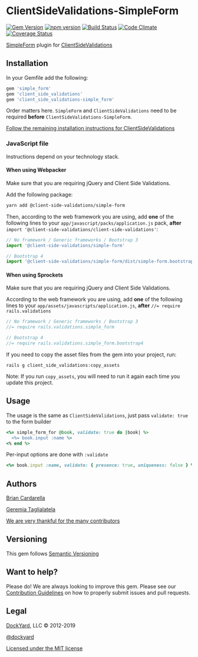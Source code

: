 # ClientSideValidations-SimpleForm #

[![Gem Version](https://badge.fury.io/rb/client_side_validations-simple_form.svg)](https://badge.fury.io/rb/client_side_validations-simple_form)
[![npm version](https://badge.fury.io/js/%40client-side-validations%2Fsimple-form.svg)](https://badge.fury.io/js/%40client-side-validations%2Fsimple-form)
[![Build Status](https://secure.travis-ci.org/DavyJonesLocker/client_side_validations-simple_form.svg?branch=master)](https://travis-ci.org/DavyJonesLocker/client_side_validations-simple_form)
[![Code Climate](https://codeclimate.com/github/DavyJonesLocker/client_side_validations-simple_form/badges/gpa.svg)](https://codeclimate.com/github/DavyJonesLocker/client_side_validations-simple_form)
[![Coverage Status](https://coveralls.io/repos/github/DavyJonesLocker/client_side_validations-simple_form/badge.svg?branch=master)](https://coveralls.io/github/DavyJonesLocker/client_side_validations-simple_form?branch=master)

[SimpleForm](https://github.com/plataformatec/simple_form) plugin for [ClientSideValidations](https://github.com/DavyJonesLocker/client_side_validations)

## Installation ##

In your Gemfile add the following:

```ruby
gem 'simple_form'
gem 'client_side_validations'
gem 'client_side_validations-simple_form'
```

Order matters here. `SimpleForm` and `ClientSideValidations` need to be
required **before** `ClientSideValidations-SimpleForm`.

[Follow the remaining installation instructions for ClientSideValidations](https://github.com/DavyJonesLocker/client_side_validations/blob/master/README.md)

### JavaScript file ###

Instructions depend on your technology stack.

####  When using Webpacker ####

Make sure that you are requiring jQuery and Client Side Validations.

Add the following package:

```sh
yarn add @client-side-validations/simple-form
```

Then, according to the web framework you are using, add **one** of the following
lines to your `app/javascript/packs/application.js` pack, **after**
`import '@client-side-validations/client-side-validations'`:

```js
// No framework / Generic frameworks / Bootstrap 3
import '@client-side-validations/simple-form'

// Bootstrap 4
import '@client-side-validations/simple-form/dist/simple-form.bootstrap4'
```

####  When using Sprockets ####

Make sure that you are requiring jQuery and Client Side Validations.

According to the web framework you are using, add **one** of the following
lines to your `app/assets/javascripts/application.js`, **after**
`//= require rails.validations`

```js
// No framework / Generic frameworks / Bootstrap 3
//= require rails.validations.simple_form

// Bootstrap 4
//= require rails.validations.simple_form.bootstrap4
```

If you need to copy the asset files from the gem into your project, run:

```
rails g client_side_validations:copy_assets
```

Note: If you run `copy_assets`, you will need to run it again each time you update this project.

## Usage ##

The usage is the same as `ClientSideValidations`, just pass `validate: true` to the form builder

```ruby
<%= simple_form_for @book, validate: true do |book| %>
  <%= book.input :name %>
<% end %>
```

Per-input options are done with `:validate`

```ruby
<%= book.input :name, validate: { presence: true, uniqueness: false } %>
```

## Authors ##

[Brian Cardarella](https://twitter.com/bcardarella)

[Geremia Taglialatela](https://twitter.com/gtagliala)

[We are very thankful for the many contributors](https://github.com/DavyJonesLocker/client_side_validations-simple_form/graphs/contributors)

## Versioning ##

This gem follows [Semantic Versioning](https://semver.org)

## Want to help? ##

Please do! We are always looking to improve this gem. Please see our
[Contribution Guidelines](https://github.com/DavyJonesLocker/client_side_validations-simple_form/blob/master/CONTRIBUTING.md)
on how to properly submit issues and pull requests.

## Legal ##

[DockYard](https://dockyard.com/), LLC &copy; 2012-2019

[@dockyard](https://twitter.com/dockyard)

[Licensed under the MIT license](https://opensource.org/licenses/mit-license.php)

